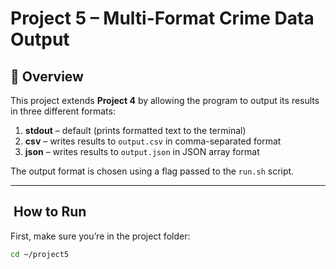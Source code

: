 # Project 5 – Multi-Format Crime Data Output

## 📖 Overview
This project extends **Project 4** by allowing the program to output its results in three different formats:

1. **stdout** – default (prints formatted text to the terminal)  
2. **csv** – writes results to `output.csv` in comma-separated format  
3. **json** – writes results to `output.json` in JSON array format  

The output format is chosen using a flag passed to the `run.sh` script.

---

## ️ How to Run

First, make sure you’re in the project folder:
```bash
cd ~/project5

